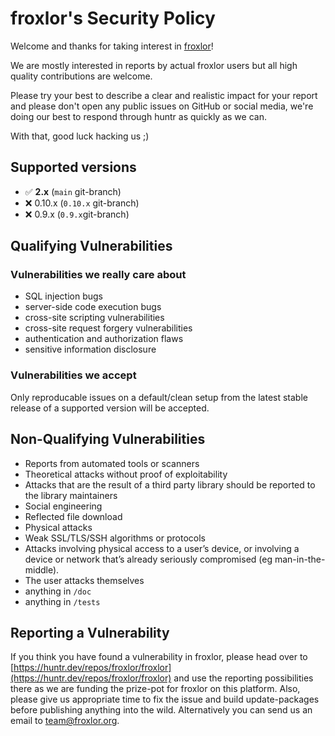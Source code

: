 # froxlor's Security Policy

Welcome and thanks for taking interest in [froxlor](https://www.froxlor.org)!

We are mostly interested in reports by actual froxlor users but all high quality contributions are welcome.

Please try your best to describe a clear and realistic impact for your report and please don't open any public issues on GitHub or social media, we're doing our best to respond through huntr as quickly as we can.

With that, good luck hacking us ;)

## Supported versions

- ️✅ **2.x**  (`main` git-branch)
- ❌ 0.10.x (`0.10.x` git-branch)
- ❌ 0.9.x (`0.9.x`git-branch)

## Qualifying Vulnerabilities

### Vulnerabilities we really care about
- SQL injection bugs
- server-side code execution bugs
- cross-site scripting vulnerabilities
- cross-site request forgery vulnerabilities
- authentication and authorization flaws
- sensitive information disclosure

### Vulnerabilities we accept

Only reproducable issues on a default/clean setup from the latest stable release of a supported version will be accepted.

## Non-Qualifying Vulnerabilities

- Reports from automated tools or scanners
- Theoretical attacks without proof of exploitability
- Attacks that are the result of a third party library should be reported to the library maintainers
- Social engineering
- Reflected file download
- Physical attacks
- Weak SSL/TLS/SSH algorithms or protocols
- Attacks involving physical access to a user’s device, or involving a device or network that’s already seriously compromised (eg man-in-the-middle).
- The user attacks themselves
- anything in `/doc`
- anything in `/tests`

## Reporting a Vulnerability

If you think you have found a vulnerability in froxlor, please head over to [https://huntr.dev/repos/froxlor/froxlor](https://huntr.dev/repos/froxlor/froxlor) and use the reporting possibilities there as we are funding the prize-pot for froxlor on this platform. Also, please give us appropriate time to fix the issue and build update-packages before publishing anything into the wild. Alternatively you can send us an email to [team@froxlor.org](team@froxlor.org).
